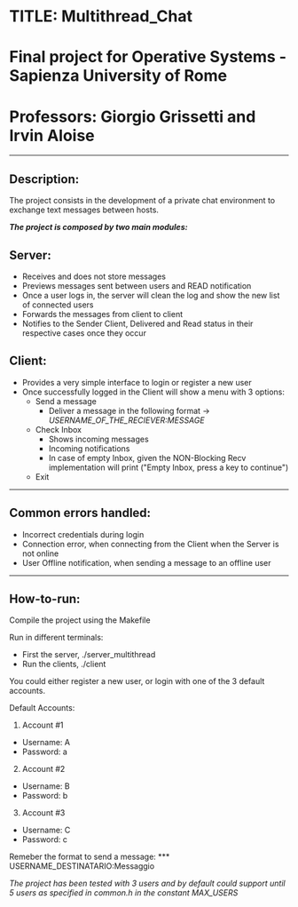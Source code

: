 # TITLE: Multithread_Chat

# Final project for Operative Systems - Sapienza University of Rome
# Professors: Giorgio Grissetti and Irvin Aloise

- - - -

## Description:
The project consists in the development of a private chat environment 
to exchange text messages between hosts. 

***The project is composed by two main modules:***

## Server: 
* Receives and does not store messages
* Previews messages sent between users and READ notification
* Once a user logs in, the server will clean the log and show the new list of connected users
* Forwards the messages from client to client
* Notifies to the Sender Client, Delivered and Read status in their respective cases once they occur

## Client: 
* Provides a very simple interface to login or register a new user
* Once successfully logged in the Client will show a menu with 3 options:
  * Send a message
    * Deliver a message in the following format -> *USERNAME_OF_THE_RECIEVER:MESSAGE*  
  * Check Inbox
    * Shows incoming messages
    * Incoming notifications
    * In case of empty Inbox, given the NON-Blocking Recv implementation will print ("Empty Inbox, press a key to continue")
  * Exit

- - - -

## Common errors handled:
* Incorrect credentials during login
* Connection error, when connecting from the Client when the Server is not online
* User Offline notification, when sending a message to an offline user

- - - -

## How-to-run:
Compile the project using the Makefile

Run in different terminals:
* First the server, ./server_multithread
* Run the clients, ./client

You could either register a new user, or login with one of the 3 default accounts.

Default Accounts:
1. Account #1
  * Username: A 
  * Password: a
2. Account #2
  * Username: B 
  * Password: b
3. Account #3
  * Username: C 
  * Password: c

Remeber the format to send a message:
*** USERNAME_DESTINATARIO:Messaggio

*The project has been tested with 3 users and by default could support until 5 users as specified in common.h in the constant MAX_USERS*
